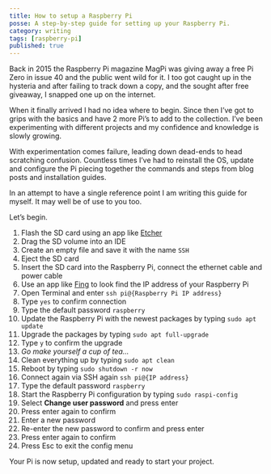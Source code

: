 ```yaml
---
title: How to setup a Raspberry Pi
posse: A step-by-step guide for setting up your Raspberry Pi.
category: writing
tags: [raspberry-pi]
published: true
---
```


Back in 2015 the Raspberry Pi magazine MagPi was giving away a free Pi Zero in issue 40 and the public went wild for it. I too got caught up in the hysteria and after failing to track down a copy, and the sought after free giveaway, I snapped one up on the internet.

When it finally arrived I had no idea where to begin. Since then I’ve got to grips with the basics and have 2 more Pi’s to add to the collection. I’ve been experimenting with different projects and my confidence and knowledge is slowly growing.

With experimentation comes failure, leading down dead-ends to head scratching confusion. Countless times I’ve had to reinstall the OS, update and configure the Pi piecing together the commands and steps from blog posts and installation guides.

In an attempt to have a single reference point I am writing this guide for myself. It may well be of use to you too.

Let’s begin.

1. Flash the SD card using an app like [Etcher](https://www.balena.io/etcher/)
2. Drag the SD volume into an IDE
3. Create an empty file and save it with the name `SSH`
4. Eject the SD card
5. Insert the SD card into the Raspberry Pi, connect the ethernet cable and power cable
6. Use an app like [Fing](https://www.fing.com/products/fing-app) to look find the IP address of your Raspberry Pi
7. Open Terminal and enter `ssh pi@{Raspberry Pi IP address}`
8. Type `yes` to confirm connection
9. Type the default password `raspberry`
10. Update the Raspberry Pi with the newest packages by typing `sudo apt update`
11. Upgrade the packages by typing `sudo apt full-upgrade`
12. Type `y` to confirm the upgrade
13. _Go make yourself a cup of tea…_
14. Clean everything up by typing `sudo apt clean`
15. Reboot by typing `sudo shutdown -r now`
16. Connect again via SSH again `ssh pi@{IP address}`
17. Type the default password `raspberry`
18. Start the Raspberry Pi configuration by typing `sudo raspi-config`
19. Select **Change user password** and press enter
20. Press enter again to confirm
21. Enter a new password
21. Re-enter the new password to confirm and press enter
20. Press enter again to confirm
21. Press Esc to exit the config menu

Your Pi is now setup, updated and ready to start your project.
